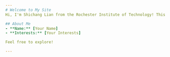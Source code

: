 ```yaml
---
# Welcome to My Site
Hi, I'm Shichang Lian from the Rochester Institute of Technology! This is my personal site where I share my academic works and thoughts.

## About Me
- **Name:** [Your Name]
- **Interests:** [Your Interests]

Feel free to explore!

---
```



